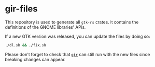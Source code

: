 # gir-files

This repository is used to generate all `gtk-rs` crates. It contains the definitions of the GNOME libraries' APIs.

If a new GTK version was released, you can update the files by doing so:

```bash
./dl.sh && ./fix.sh
```

Please don't forget to check that [`gir`](https://github.com/gtk-rs/gir) can still run with the new files since breaking changes can appear.

